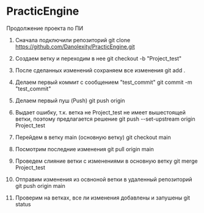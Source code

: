 # PracticEngine

Продолжение проекта по ПИ

1) Сначала подключили репозиторий
  git clone https://github.com/Danolexity/PracticEngine.git

2) Создаем ветку и переходим в нее
  git checkout -b "Project_test"

3) После сделанных изменений сохраняем все изменения
  git add .

4) Делаем первый коммит с сообщением "test_commit"
  git commit -m "test_commit"

5) Делаем первый пуш (Push)
    git push origin

6) Выдает ошибку, т.к. ветка не Project_test не имеет вышестоящей ветки, поэтому предлагается решение
    git push --set-upstream origin Project_test

7) Перейдем в ветку main (основную ветку)
    git checkout main

8) Посмотрим последние изменения
    git pull origin main

9) Проведем слияние ветки с изменениями в основную ветку
    git merge Project_test

10) Отправим изменения из освноной ветки в удаленный репозиторий
    git push origin main

11) Проверим на ветках, все ли изменения добавлены и запушены
    git status
    